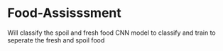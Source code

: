 # Food-Assisssment
Will classify the spoil and fresh food
CNN model to classify and train to seperate the fresh and spoil food
